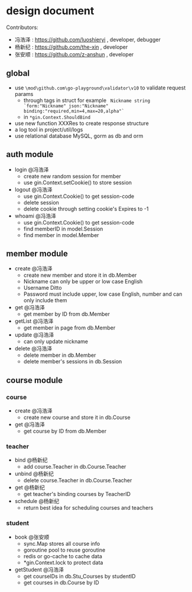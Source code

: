 # design document

Contributors:

- 冯浩泽 : https://github.com/luoshieryi , developer, debugger
- 杨新纪 : https://github.com/the-xin , developer
- 张安顺 : https://github.com/z-anshun , developer

## global

- use `\mod\github.com\go-playground\validator\v10` to validate request params 
  - through tags in struct for example ```	Nickname string   `form:"Nickname" json:"Nickname" binding:"required,min=4,max=20,alpha"` ```
  - in `*gin.Context.ShouldBind`
- use new function XXXRes to create response structure
- a log tool in project/util/logs
- use relational database MySQL, gorm as db and orm

## auth module

- login @冯浩泽 
  - create new random session for member
  - use gin.Context.setCookie() to store session
- logout @冯浩泽
  - use gin.Context.Cookie() to get session-code
  - delete session 
  - delete cookie through setting cookie's Expires to -1  
- whoami @冯浩泽
  - use gin.Context.Cookie() to get session-code
  - find memberID in model.Session
  - find member in model.Member

## member module

- create @冯浩泽
  - create new member and store it in db.Member
  - Nickname can only be upper or low case English
  - Username Ditto
  - Password must include upper, low case English, number and can only include them
- get @冯浩泽
  - get member by ID from db.Member
- getList @冯浩泽
  - get member in page from db.Member
- update @冯浩泽
  - can only update nickname
- delete @冯浩泽
  - delete member in db.Member
  - delete member's sessions in db.Session

## course module

### course

- create @冯浩泽
  - create new course and store it in db.Course
- get @冯浩泽
  - get course by ID from db.Member
### teacher

- bind @杨新纪
  - add course.Teacher in db.Course.Teacher
- unbind @杨新纪
  - delete course.Teacher in db.Course.Teacher
- get @杨新纪
  - get teacher's binding courses by TeacherID
- schedule @杨新纪
  - return best idea for scheduling courses and teachers

### student

- book @张安顺
  - sync.Map stores all course info
  - goroutine pool to reuse goroutine
  - redis or go-cache to cache data
  - *gin.Context.lock to protect data
- getStudent @冯浩泽
  - get courseIDs in db.Stu_Courses by studentID
  - get courses in db.Course by ID

